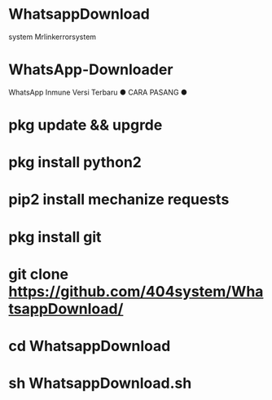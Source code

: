 # WhatsappDownload
system Mrlinkerrorsystem 
# WhatsApp-Downloader
WhatsApp Inmune Versi Terbaru 
● CARA PASANG ●
# pkg update && upgrde
# pkg install python2
# pip2 install mechanize requests
# pkg install git
# git clone https://github.com/404system/WhatsappDownload/
# cd WhatsappDownload
# sh WhatsappDownload.sh
